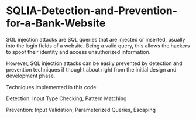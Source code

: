 # SQLIA-Detection-and-Prevention-for-a-Bank-Website

SQL injection attacks are SQL queries that are injected or inserted, usually into the login fields of a website.
Being a valid query, this allows the hackers to spoof their identity and access unauthorized information.

However, SQL injection attacks can be easily prevented by detection and prevention techniques if thought about right from the initial design and development phase.

Techniques implemented in this code:

Detection: Input Type Checking, Pattern Matching

Prevention: Input Validation, Parameterized Queries, Escaping
